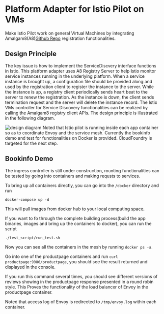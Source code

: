 # Platform Adapter for Istio Pilot on VMs

Make Istio Pilot work on general Virtual Machines by integrating Amalgam8(A8)[Github Repo](https://github.com/amalgam8/amalgam8) registration functionalities.

## Design Principle

The key issue is how to implement the ServiceDiscvery interface functions in Istio. 
This platform adapter uses A8 Registry Server to help Istio monitor service instances running in the underlying platform.
When a service instance is brought up, a configuration file should be provided along and used by the registration client to register the instance to the server. While the instance is up, a registry client periodically sends heart beat to the server to renew the registration. As the instance is down, the client sends termination request and the server will delete the instance record. The Istio VMs controller for Service Discovery functionalities can be realized by calling the Amalgam8 registry client APIs. 
    The design principle is illustrated in the following diagram.

![design diagram](https://cdn.rawgit.com/istio/pilot/platform_vms/bookinfo_istio/vms_design.png)
Noted that Istio pilot is running inside each app container so as to coordinate Envoy and the service mesh.
Currently the bookinfo demo and test for functionalities on Docker is provided. CloudFoundry is targeted for the next step.

## Bookinfo Demo

The ingress controller is still under construction, rounting functionalities can be tested by going into containers and making requsts to services.

To bring up all containers directly, you can go into the `/docker` directory and run 

    docker-compose up -d 

This will pull images from docker hub to your local computing space.

If you want to fo through the complete building process(build the app binaries, images and bring up the containers to docker), you can run the script 

    ./test_script/run_test.sh

Now you can see all the containers in the mesh by running `docker ps -a`.

Go into one of the productpage containers and run `curl productpage:9080/productpage`, you should see the result returned and displayed in the console.

If you run this command several times, you should see different versions of reviews showing in the productpage response presented in a round robin style. This Proves the functionality of the load balancer of Envoy in the productpage container.

Noted that access log of Envoy is redirected to `/tmp/envoy.log` within each container. 
